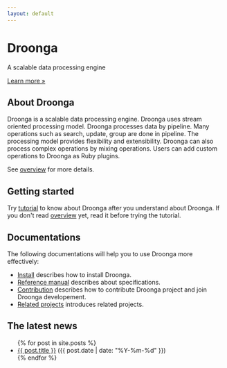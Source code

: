 ```yaml
---
layout: default
---
```


<div class="jumbotron">
<h1>Droonga</h1>
<p>A scalable data processing engine</p>
<p><a class="btn btn-primary btn-lg" role="button" href="overview/">Learn more »</a></p>
</div>

## About Droonga

Droonga is a scalable data processing engine. Droonga uses stream oriented processing model. Droonga processes data by pipeline. Many operations such as search, update, group are done in pipeline. The processing model provides flexibility and extensibility. Droonga can also process complex operations by mixing operations. Users can add custom operations to Droonga as Ruby plugins.

See [overview](overview/) for more details.

## Getting started

Try [tutorial](tutorial/) to know about Droonga after you understand about Droonga. If you don't read [overview](overview/) yet, read it before trying the tutorial.

## Documentations

The following documentations will help you to use Droonga more effectively:

 * [Install](install/) describes how to install Droonga.
 * [Reference manual](reference/) describes about specifications.
 * [Contribution](contribution/) describes how to contribute Droonga project and join Droonga developement.
 * [Related projects](related-projects/) introduces related projects.

## The latest news

<ul class="posts">
  {% for post in site.posts %}
    <li>
      <a href="{{ post.url }}">{{ post.title }}</a>
      <span class="date">({{ post.date | date: "%Y-%m-%d" }})</span>
    </li>
  {% endfor %}
</ul>
